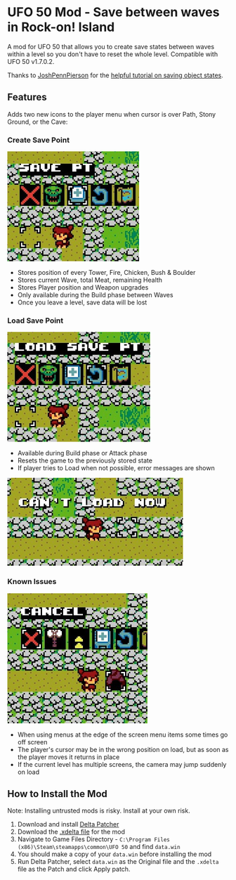 # UFO 50 Mod - Save between waves in Rock-on! Island
A mod for UFO 50 that allows you to create save states between waves within a level so you don't have to reset the whole level. Compatible with UFO 50 v1.7.0.2.

Thanks to [JoshPennPierson](https://github.com/JoshPennPierson) for the [helpful tutorial on saving object states](https://github.com/Game-Development-Resources/Saving-Object-States-Between-Rooms/tree/master).

## Features
Adds two new icons to the player menu when cursor is over Path, Stony Ground, or the Cave:

### Create Save Point
![The save icon](/images/save_menu.jpg)
- Stores position of every Tower, Fire, Chicken, Bush & Boulder
- Stores current Wave, total Meat, remaining Health
- Stores Player position and Weapon upgrades
- Only available during the Build phase between Waves
- Once you leave a level, save data will be lost
  
### Load Save Point
![The load icon](/images/load_menu.jpg)
- Available during Build phase or Attack phase
- Resets the game to the previously stored state
- If player tries to Load when not possible, error messages are shown

![Can't load now](images/cant_load.jpg)

### Known Issues
![A menu that spills off screen](images/known_issue_menu.jpg)
- When using menus at the edge of the screen menu items some times go off screen
- The player's cursor may be in the wrong position on load, but as soon as the player moves it returns in place
- If the current level has multiple screens, the camera may jump suddenly on load

  
## How to Install the Mod

Note: Installing untrusted mods is risky. Install at your own risk. 

1. Download and install [Delta Patcher](https://github.com/marco-calautti/DeltaPatcher/releases)
2. Download the [.xdelta file](https://github.com/davidmpickett/ufo50-rock-on-island-save-state/blob/main/ROCK_UNDO_1.7.0.2_v1.xdelta) for the mod
3. Navigate to Game Files Directory - `C:\Program Files (x86)\Steam\steamapps\common\UFO 50` and find `data.win`
4. You should make a copy of your `data.win` before installing the mod
5. Run Delta Patcher, select `data.win` as the Original file and the `.xdelta` file as the Patch and click Apply patch.
